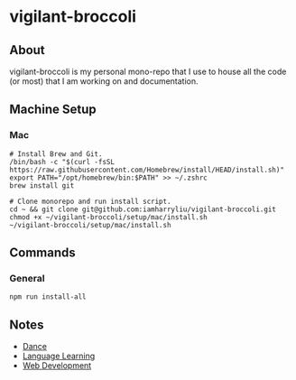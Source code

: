 # vigilant-broccoli

## About

vigilant-broccoli is my personal mono-repo that I use to house all the code (or most) that I am working on and documentation.

## Machine Setup

### Mac

```
# Install Brew and Git.
/bin/bash -c "$(curl -fsSL https://raw.githubusercontent.com/Homebrew/install/HEAD/install.sh)"
export PATH="/opt/homebrew/bin:$PATH" >> ~/.zshrc
brew install git
```

```
# Clone monorepo and run install script.
cd ~ && git clone git@github.com:iamharryliu/vigilant-broccoli.git
chmod +x ~/vigilant-broccoli/setup/mac/install.sh
~/vigilant-broccoli/setup/mac/install.sh
```

## Commands

### General

```
npm run install-all
```

## Notes

- [Dance](notes/dance/)
- [Language Learning](notes/language-learning/)
- [Web Development](notes/software/web-dev/)
